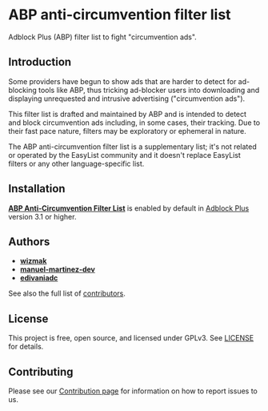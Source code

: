 # ABP anti-circumvention filter list

Adblock Plus (ABP) filter list to fight "circumvention ads".

## Introduction

Some providers have begun to show ads that are harder to detect for ad-blocking tools like ABP, thus tricking ad-blocker users into downloading and displaying unrequested and intrusive advertising ("circumvention ads").

This filter list is drafted and maintained by ABP and is intended to detect and block circumvention ads including, in some cases, their tracking. Due to their fast pace nature, filters may be exploratory or ephemeral in nature.

The ABP anti-circumvention filter list is a supplementary list; it's not related or operated by the EasyList community and it doesn't replace EasyList filters or any other language-specific list.

## Installation

[**ABP Anti-Circumvention Filter List**](https://easylist-downloads.adblockplus.org/abp-filters-anti-cv.txt) is enabled by default in [Adblock Plus](https://adblockplus.org/) version 3.1 or higher.

## Authors

* [**wizmak**](https://github.com/wizmak)
* [**manuel-martinez-dev**](https://github.com/manuel-martinez-dev)
* [**edivaniadc**](https://github.com/edivaniadc)

See also the full list of [contributors](https://github.com/abp-filters/abp-filters-anti-cv/graphs/contributors).

## License

This project is free, open source, and licensed under GPLv3. See [LICENSE](https://github.com/abp-filters/abp-filters-anti-cv/blob/master/LICENSE) for details.

## Contributing

Please see our [Contribution page](https://github.com/abp-filters/abp-filters-anti-cv/blob/master/CONTRIBUTING.md) for information on how to report issues to us.
